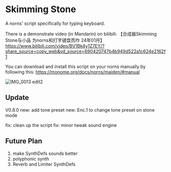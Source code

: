 # Skimming Stone

A norns' script specifically for typing keyboard. 

There is a demonstrate video (in Mandarin) on bilibili: 【合成器Skimming Stone与小品 为norns和打字键盘而作 24年01月】 https://www.bilibili.com/video/BV1Bk4y1Z7EY/?share_source=copy_web&vd_source=690420747b4b949d522a1c624e2162f1

You can download and install this script on your norns manually by following this: https://monome.org/docs/norns/maiden/#manual

![IMG_0013 edit2](https://github.com/xxiangcoding/skimming-stone/assets/131506511/4d30ac6c-9545-437c-8dfa-d8c8ea07e59a)


## Update

V0.8.0
new: add tone preset
new: Enc.1 to change tone preset on stone mode

fix: clean up the script
fix: minor tweak sound engine


## Future Plan

1. make SynthDefs sounds better
2. polyphonic synth
3. Reverb and Limiter SynthDefs
